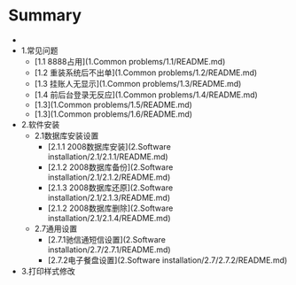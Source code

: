 # Summary

* [  ](README.md)
* 1.常见问题
    * [1.1 8888占用](1.Common problems/1.1/README.md)
    * [1.2 重装系统后不出单](1.Common problems/1.2/README.md)
    * [1.3 挂账人无显示](1.Common problems/1.3/README.md)
    * [1.4 前后台登录无反应](1.Common problems/1.4/README.md)
    * [1.3](1.Common problems/1.5/README.md)
    * [1.3](1.Common problems/1.6/README.md)
* 2.软件安装
    * 2.1数据库安装设置
        * [2.1.1 2008数据库安装](2.Software installation/2.1/2.1.1/README.md)
        * [2.1.2 2008数据库备份](2.Software installation/2.1/2.1.2/README.md)
        * [2.1.3 2008数据库还原](2.Software installation/2.1/2.1.3/README.md)
        * [2.1.2 2008数据库删除](2.Software installation/2.1/2.1.4/README.md)
    * 2.7通用设置
        * [2.7.1驰信通短信设置](2.Software installation/2.7/2.7.1/README.md)
        * [2.7.2电子餐盘设置](2.Software installation/2.7/2.7.2/README.md)
* 3.打印样式修改

